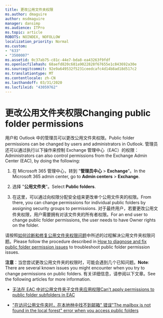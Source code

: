```yaml
---
title: 更改公用文件夹权限
ms.author: dmaguire
author: msdmaguire
manager: dansimp
ms.audience: ITPro
ms.topic: article
ROBOTS: NOINDEX, NOFOLLOW
localization_priority: Normal
ms.custom:
- "633"
- "3500007"
ms.assetid: 0c37ab75-c81c-44e7-bda8-ea43263f9fdf
ms.openlocfilehash: 68aefd820c681a9022828f67655e1c843692a30e
ms.sourcegitcommit: 92e9a649532f5231ceedcafc4d14b8ad18d517c2
ms.translationtype: MT
ms.contentlocale: zh-CN
ms.lasthandoff: 03/31/2020
ms.locfileid: "43059762"
---
```

# <a name="changing-public-folder-permissions"></a><span data-ttu-id="a0811-102">更改公用文件夹权限</span><span class="sxs-lookup"><span data-stu-id="a0811-102">Changing public folder permissions</span></span>

<span data-ttu-id="a0811-103">用户和 Outlook 中的管理员可以更改公用文件夹权限。</span><span class="sxs-lookup"><span data-stu-id="a0811-103">Public folder permissions can be changed by users and administrators in Outlook.</span></span> <span data-ttu-id="a0811-104">管理员还可以通过执行以下操作来控制 Exchange 管理中心（EAC）的权限：</span><span class="sxs-lookup"><span data-stu-id="a0811-104">Administrators can also control permissions from the Exchange Admin Center (EAC), by doing the following:</span></span>
  
1. <span data-ttu-id="a0811-105">在 Microsoft 365 管理中心，转到 "**管理员中心** \> **Exchange**"。</span><span class="sxs-lookup"><span data-stu-id="a0811-105">In the Microsoft 365 admin center, go to **Admin centers** \> **Exchange**.</span></span>

2. <span data-ttu-id="a0811-106">选择 "**公用文件夹**"。</span><span class="sxs-lookup"><span data-stu-id="a0811-106">Select **Public folders**.</span></span>

3. <span data-ttu-id="a0811-107">在这里，可以通过向权限分配安全组来更改单个公用文件夹的权限。</span><span class="sxs-lookup"><span data-stu-id="a0811-107">From there, you can change permissions for individual public folders by assigning security groups to permissions.</span></span> <span data-ttu-id="a0811-108">对于最终用户，若要更改公用文件夹权限，用户需要拥有对该文件夹的所有者权限。</span><span class="sxs-lookup"><span data-stu-id="a0811-108">For an end user to change public folder permissions, the user needs to have Owner rights on the folder.</span></span>

<span data-ttu-id="a0811-109">请按照[如何诊断和修复公用文件夹权限问题](https://docs.microsoft.com/exchange/troubleshoot/public-folders/public-folder-permission-issues)中所述的过程解决公用文件夹权限问题。</span><span class="sxs-lookup"><span data-stu-id="a0811-109">Please follow the procedure described in [How to diagnose and fix public folder permission issues](https://docs.microsoft.com/exchange/troubleshoot/public-folders/public-folder-permission-issues) to troubleshoot public folder permission issues.</span></span>

<span data-ttu-id="a0811-110">**注意**：当您尝试更改公用文件夹的权限时，可能会遇到几个已知问题。</span><span class="sxs-lookup"><span data-stu-id="a0811-110">**Note**: There are several known issues you might encounter when you try to change permissions on public folders.</span></span> <span data-ttu-id="a0811-111">有关详细信息，请参阅以下文章。</span><span class="sxs-lookup"><span data-stu-id="a0811-111">See the following articles for more information.</span></span>

- [<span data-ttu-id="a0811-112">无法在 EAC 中对公用文件夹子文件夹应用权限</span><span class="sxs-lookup"><span data-stu-id="a0811-112">Can't apply permissions to public folder subfolders in EAC</span></span>](https://docs.microsoft.com/exchange/troubleshoot/public-folders/can%E2%80%99t-apply-permissions-public-folder-subfolders)

- [<span data-ttu-id="a0811-113">"在访问公用文件夹时，在本地林中找不到邮箱" 错误</span><span class="sxs-lookup"><span data-stu-id="a0811-113">"The mailbox is not found in the local forest" error when you access public folders</span></span>](https://docs.microsoft.com/exchange/troubleshoot/public-folders/mailbox-not-found-local-forest-public-folder)
